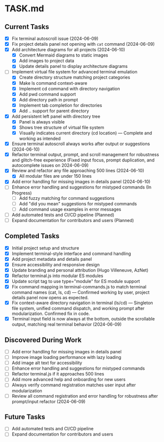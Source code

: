 # TASK.md

## Current Tasks
- [x] Fix terminal autoscroll issue (2024-06-09)
- [x] Fix project details panel not opening with `cat` command (2024-06-09)
- [x] Add architecture diagrams for all projects (2024-06-10)
  - [x] Convert Mermaid diagrams to static images
  - [x] Add images to project data
  - [x] Update details panel to display architecture diagrams
- [ ] Implement virtual file system for advanced terminal emulation
  - [x] Create directory structure matching project categories
  - [x] Make ls command context-aware
  - [x] Implement cd command with directory navigation
  - [x] Add pwd command support
  - [x] Add directory path in prompt
  - [x] Implement tab completion for directories
  - [x] Add .. support for parent directory
- [x] Add persistent left panel with directory tree
  - [x] Panel is always visible
  - [x] Shows tree structure of virtual file system
  - [x] Visually indicates current directory (cd location) — Complete and working as intended
- [x] Ensure terminal autoscroll always works after output or suggestions (2024-06-10)
- [x] Refactor terminal output, prompt, and scroll management for robustness and glitch-free experience (Fixed input focus, prompt duplication, and autocomplete issues on 2024-06-09)
- [x] Review and refactor any file approaching 500 lines (2024-06-10)
  - [x] All modular files are under 150 lines
- [x] Add error handling for missing images in details panel (2024-06-10)
- [ ] Enhance error handling and suggestions for mistyped commands (In Progress)
  - [ ] Add fuzzy matching for command suggestions
  - [ ] Add "did you mean" suggestions for mistyped commands
  - [ ] Add command usage examples in error messages
- [ ] Add automated tests and CI/CD pipeline (Planned)
- [ ] Expand documentation for contributors and users (Planned)

## Completed Tasks
- [x] Initial project setup and structure
- [x] Implement terminal-style interface and command handling
- [x] Add project metadata and details panel
- [x] Ensure accessibility and responsive design
- [x] Update branding and personal attribution (Hugo Villeneuve, AzNet)
- [x] Refactor terminal.js into modular ES modules
- [x] Update script tag to use type="module" for ES module support
- [x] Fix command mapping in terminal-commands.js to match terminal command names (cat, ls, cd) — Confirmed working by user, project details panel now opens as expected.
- [x] Fix context-aware directory navigation in terminal (ls/cd) — Singleton file system, unified command dispatch, and working prompt after modularization. Confirmed fix in code.
- [x] Terminal input field is now always at the bottom, outside the scrollable output, matching real terminal behavior (2024-06-09)

## Discovered During Work
- [ ] Add error handling for missing images in details panel
- [ ] Improve image loading performance with lazy loading
- [ ] Add image alt text for accessibility
- [ ] Enhance error handling and suggestions for mistyped commands
- [ ] Refactor terminal.js if it approaches 500 lines
- [ ] Add more advanced help and onboarding for new users
- [ ] Always verify command registration matches user input after modularization
- [ ] Review all command registration and error handling for robustness after prompt/input refactor (2024-06-09)

## Future Tasks
- [ ] Add automated tests and CI/CD pipeline
- [ ] Expand documentation for contributors and users 